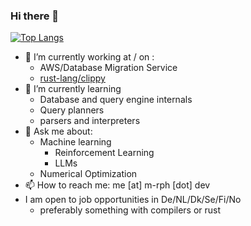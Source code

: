 ### Hi there 👋

[![Top Langs](https://github-readme-stats.vercel.app/api/top-langs/?username=m-rph)](https://github.com/m-rph/github-readme-stats)

- 🔭 I’m currently working at / on :
  - AWS/Database Migration Service
  - [rust-lang/clippy](https://github.com/rust-lang/rust-clippy)
- 🌱 I’m currently learning
  - Database and query engine internals
  - Query planners
  - parsers and interpreters
- 💬 Ask me about:
  - Machine learning
    - Reinforcement Learning 
    - LLMs
  - Numerical Optimization
- 📫 How to reach me: me [at] m-rph [dot] dev
- I am open to job opportunities in De/NL/Dk/Se/Fi/No
  - preferably something with compilers or rust

